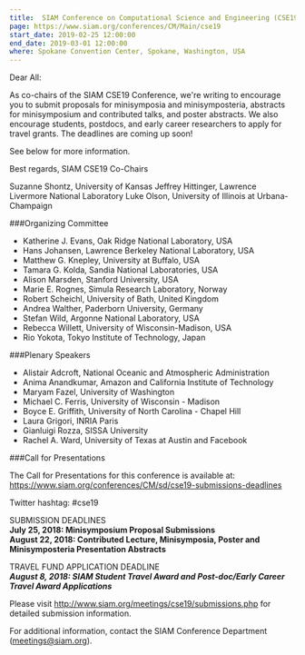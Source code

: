 ```yaml
---
title:  SIAM Conference on Computational Science and Engineering (CSE19) 
page: https://www.siam.org/conferences/CM/Main/cse19
start_date: 2019-02-25 12:00:00
end_date: 2019-03-01 12:00:00
where: Spokane Convention Center, Spokane, Washington, USA
---
```



Dear All:

As co-chairs of the SIAM CSE19 Conference, we're writing to encourage you to submit proposals for minisymposia and minisymposteria, abstracts for minisymposium and contributed talks, and poster abstracts.  We also encourage students, postdocs, and early career researchers to apply for travel grants.  The deadlines are coming up soon!

See below for more information.

Best regards,
SIAM CSE19 Co-Chairs

Suzanne Shontz, University of Kansas
Jeffrey Hittinger, Lawrence Livermore National Laboratory
Luke Olson, University of Illinois at Urbana-Champaign



###Organizing Committee

- Katherine J. Evans, Oak Ridge National Laboratory, USA  
- Hans Johansen, Lawrence Berkeley National Laboratory, USA  
- Matthew G. Knepley, University at Buffalo, USA  
- Tamara G. Kolda, Sandia National Laboratories, USA  
- Alison Marsden, Stanford University, USA  
- Marie E. Rognes, Simula Research Laboratory, Norway  
- Robert Scheichl, University of Bath, United Kingdom  
- Andrea Walther, Paderborn University, Germany  
- Stefan Wild, Argonne National Laboratory, USA  
- Rebecca Willett, University of Wisconsin-Madison, USA  
- Rio Yokota, Tokyo Institute of Technology, Japan  

###Plenary Speakers

- Alistair Adcroft, National Oceanic and Atmospheric Administration  
- Anima Anandkumar, Amazon and California Institute of Technology  
- Maryam Fazel, University of Washington  
- Michael C. Ferris, University of Wisconsin - Madison  
- Boyce E. Griffith, University of North Carolina - Chapel Hill  
- Laura Grigori, INRIA Paris  
- Gianluigi Rozza, SISSA University  
- Rachel A. Ward, University of Texas at Austin and Facebook  

###Call for Presentations

The Call for Presentations for this conference is available at:
<https://www.siam.org/conferences/CM/sd/cse19-submissions-deadlines>

Twitter hashtag:   #cse19

SUBMISSION DEADLINES  
**July 25, 2018:  Minisymposium Proposal Submissions**  
**August 22, 2018:  Contributed Lecture, Minisymposia, Poster and Minisymposteria Presentation Abstracts**  

TRAVEL FUND APPLICATION DEADLINE  
***August 8, 2018: SIAM Student Travel Award and Post-doc/Early Career Travel Award Applications***

Please visit <http://www.siam.org/meetings/cse19/submissions.php> for detailed submission information.

For additional information, contact the SIAM Conference Department (<meetings@siam.org>).
​ 
